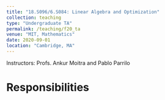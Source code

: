 ```yaml
---
title: "18.S096/6.S084: Linear Algebra and Optimization"
collection: teaching
type: "Undergraduate TA"
permalink: /teaching/f20_ta
venue: "MIT, Mathematics"
date: 2020-09-01
location: "Cambridge, MA"
---
```


Instructors: Profs. Ankur Moitra and Pablo Parrilo

Responsibilities
===
